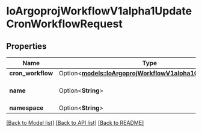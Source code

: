 # IoArgoprojWorkflowV1alpha1UpdateCronWorkflowRequest

## Properties

Name | Type | Description | Notes
------------ | ------------- | ------------- | -------------
**cron_workflow** | Option<[**models::IoArgoprojWorkflowV1alpha1CronWorkflow**](io.argoproj.workflow.v1alpha1.CronWorkflow.md)> |  | [optional]
**name** | Option<**String**> | DEPRECATED: This field is ignored. | [optional]
**namespace** | Option<**String**> |  | [optional]

[[Back to Model list]](../README.md#documentation-for-models) [[Back to API list]](../README.md#documentation-for-api-endpoints) [[Back to README]](../README.md)


